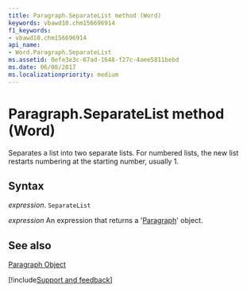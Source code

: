 ```yaml
---
title: Paragraph.SeparateList method (Word)
keywords: vbawd10.chm156696914
f1_keywords:
- vbawd10.chm156696914
api_name:
- Word.Paragraph.SeparateList
ms.assetid: 0efe3e3c-67ad-1648-f27c-4aee5811bebd
ms.date: 06/08/2017
ms.localizationpriority: medium
---
```



# Paragraph.SeparateList method (Word)

Separates a list into two separate lists. For numbered lists, the new list restarts numbering at the starting number, usually 1.


## Syntax

_expression_. `SeparateList`

 _expression_ An expression that returns a '[Paragraph](Word.Paragraph.md)' object.


## See also


[Paragraph Object](Word.Paragraph.md)

[!include[Support and feedback](~/includes/feedback-boilerplate.md)]